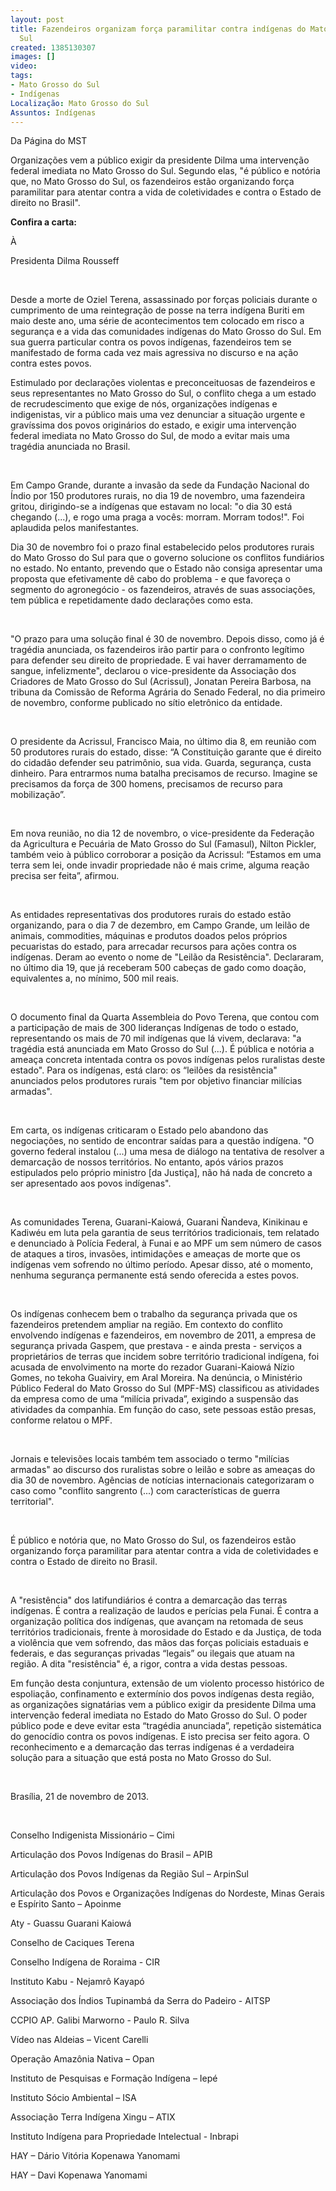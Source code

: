 ```yaml
---
layout: post
title: Fazendeiros organizam força paramilitar contra indígenas do Mato Grosso do
  Sul
created: 1385130307
images: []
video: 
tags:
- Mato Grosso do Sul
- Indígenas
Localização: Mato Grosso do Sul
Assuntos: Indígenas
---
```



Da Página do MST

Organizações vem a público exigir da presidente Dilma uma intervenção federal imediata no Mato Grosso do Sul.
Segundo elas, "é público e notória que, no Mato Grosso do Sul, os fazendeiros estão organizando força paramilitar para atentar contra a vida de coletividades e contra o Estado de direito no Brasil".


**Confira a carta:**


À

Presidenta Dilma Rousseff

 

Desde a morte de Oziel Terena, assassinado por forças policiais durante o cumprimento de uma reintegração de posse na terra indígena Buriti em maio deste ano, uma série de acontecimentos tem colocado em risco a segurança e a vida das comunidades indígenas do Mato Grosso do Sul. Em sua guerra particular contra os povos indígenas, fazendeiros tem se manifestado de forma cada vez mais agressiva no discurso e na ação contra estes povos.


Estimulado por declarações violentas e preconceituosas de fazendeiros e seus representantes no Mato Grosso do Sul, o conflito chega a um estado de recrudescimento que exige de nós, organizações indígenas e indigenistas, vir a público mais uma vez denunciar a situação urgente e gravíssima dos povos originários do estado, e exigir uma intervenção federal imediata no Mato Grosso do Sul, de modo a evitar mais uma tragédia anunciada no Brasil.

 

Em Campo Grande, durante a invasão da sede da Fundação Nacional do Índio por 150 produtores rurais, no dia 19 de novembro, uma fazendeira gritou, dirigindo-se a indígenas que estavam no local: "o dia 30 está chegando (...), e rogo uma praga a vocês: morram. Morram todos!". Foi aplaudida pelos manifestantes.


Dia 30 de novembro foi o prazo final estabelecido pelos produtores rurais do Mato Grosso do Sul para que o governo solucione os conflitos fundiários no estado. No entanto, prevendo que o Estado não consiga apresentar uma proposta que efetivamente dê cabo do problema - e que favoreça o segmento do agronegócio - os fazendeiros, através de suas associações, tem pública e repetidamente dado declarações como esta.

 

"O prazo para uma solução final é 30 de novembro. Depois disso, como já é tragédia anunciada, os fazendeiros irão partir para o confronto legítimo para defender seu direito de propriedade. E vai haver derramamento de sangue, infelizmente", declarou o vice-presidente da Associação dos Criadores de Mato Grosso do Sul (Acrissul), Jonatan Pereira Barbosa, na tribuna da Comissão de Reforma Agrária do Senado Federal, no dia primeiro de novembro, conforme publicado no sítio eletrônico da entidade.

 

O presidente da Acrissul, Francisco Maia, no último dia 8, em reunião com 50 produtores rurais do estado, disse: “A Constituição garante que é direito do cidadão defender seu patrimônio, sua vida. Guarda, segurança, custa dinheiro. Para entrarmos numa batalha precisamos de recurso. Imagine se precisamos da força de 300 homens, precisamos de recurso para mobilização”.

 

Em nova reunião, no dia 12 de novembro, o vice-presidente da Federação da Agricultura e Pecuária de Mato Grosso do Sul (Famasul), Nilton Pickler, também veio à público corroborar a posição da Acrissul: “Estamos em uma terra sem lei, onde invadir propriedade não é mais crime, alguma reação precisa ser feita”, afirmou.

 

As entidades representativas dos produtores rurais do estado estão organizando, para o dia 7 de dezembro, em Campo Grande, um leilão de animais, commodities, máquinas e produtos doados pelos próprios pecuaristas do estado, para arrecadar recursos para ações contra os indígenas. Deram ao evento o nome de "Leilão da Resistência". Declararam, no último dia 19, que já receberam 500 cabeças de gado como doação, equivalentes a, no mínimo, 500 mil reais.

 

O documento final da Quarta Assembleia do Povo Terena, que contou com a participação de mais de 300 lideranças Indígenas de todo o estado, representando os mais de 70 mil indígenas que lá vivem, declarava: "a tragédia está anunciada em Mato Grosso do Sul (...). É pública e notória a ameaça concreta intentada contra os povos indígenas pelos ruralistas deste estado". Para os indígenas, está claro: os “leilões da resistência" anunciados pelos produtores rurais "tem por objetivo financiar milícias armadas".

 

Em carta, os indígenas criticaram o Estado pelo abandono das negociações, no sentido de encontrar saídas para a questão indígena. "O governo federal instalou (...) uma mesa de diálogo na tentativa de resolver a demarcação de nossos territórios. No entanto, após vários prazos estipulados pelo próprio ministro [da Justiça], não há nada de concreto a ser apresentado aos povos indígenas".

 

As comunidades Terena, Guarani-Kaiowá, Guarani Ñandeva, Kinikinau e Kadiwéu em luta pela garantia de seus territórios tradicionais, tem relatado e denunciado à Polícia Federal, à Funai e ao MPF um sem número de casos de ataques a tiros, invasões, intimidações e ameaças de morte que os indígenas vem sofrendo no último período. Apesar disso, até o momento, nenhuma segurança permanente está sendo oferecida a estes povos.

 

Os indígenas conhecem bem o trabalho da segurança privada que os fazendeiros pretendem ampliar na região. Em contexto do conflito envolvendo indígenas e fazendeiros, em novembro de 2011, a empresa de segurança privada Gaspem, que prestava - e ainda presta - serviços a proprietários de terras que incidem sobre território tradicional indígena, foi acusada de envolvimento na morte do rezador Guarani-Kaiowá Nízio Gomes, no tekoha Guaiviry, em Aral Moreira. Na denúncia, o Ministério Público Federal do Mato Grosso do Sul (MPF-MS) classificou as atividades da empresa como de uma “milícia privada”, exigindo a suspensão das atividades da companhia. Em função do caso, sete pessoas estão presas, conforme relatou o MPF.

 

Jornais e televisões locais também tem associado o termo "milícias armadas" ao discurso dos ruralistas sobre o leilão e sobre as ameaças do dia 30 de novembro. Agências de notícias internacionais categorizaram o caso como "conflito sangrento (...) com características de guerra territorial".

 

É público e notória que, no Mato Grosso do Sul, os fazendeiros estão organizando força paramilitar para atentar contra a vida de coletividades e contra o Estado de direito no Brasil.

 

A "resistência" dos latifundiários é contra a demarcação das terras indígenas. É contra a realização de laudos e perícias pela Funai. É contra a organização política dos indígenas, que avançam na retomada de seus territórios tradicionais, frente à morosidade do Estado e da Justiça, de toda a violência que vem sofrendo, das mãos das forças policiais estaduais e federais, e das seguranças privadas “legais” ou ilegais que atuam na região. A dita "resistência" é, a rigor, contra a vida destas pessoas.


Em função desta conjuntura, extensão de um violento processo histórico de espoliação, confinamento e extermínio dos povos indígenas desta região, as organizações signatárias vem a público exigir da presidente Dilma uma intervenção federal imediata no Estado do Mato Grosso do Sul. O poder público pode e deve evitar esta “tragédia anunciada”, repetição sistemática do genocídio contra os povos indígenas. E isto precisa ser feito agora. O reconhecimento e a demarcação das terras indígenas é a verdadeira solução para a situação que está posta no Mato Grosso do Sul.

 

Brasília, 21 de novembro de 2013.

 

Conselho Indigenista Missionário – Cimi

Articulação dos Povos Indígenas do Brasil – APIB

Articulação dos Povos Indígenas da Região Sul – ArpinSul

Articulação dos Povos e Organizações Indígenas do Nordeste, Minas Gerais e Espírito Santo – Apoinme

Aty - Guassu Guarani Kaiowá

Conselho de Caciques Terena

Conselho Indígena de Roraima - CIR

Instituto Kabu - Nejamrô Kayapó

Associação dos Índios Tupinambá da Serra do Padeiro - AITSP

CCPIO AP. Galibi Marworno - Paulo R. Silva

Vídeo nas Aldeias – Vicent Carelli

Operação Amazônia Nativa – Opan

Instituto de Pesquisas e Formação Indígena – Iepé

Instituto Sócio Ambiental – ISA

Associação Terra Indígena Xingu – ATIX

Instituto Indígena para Propriedade Intelectual - Inbrapi

HAY – Dário Vitória Kopenawa Yanomami

HAY – Davi Kopenawa Yanomami

